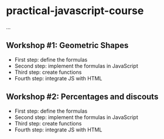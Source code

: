# practical-javascript-course


...

## Workshop #1: Geometric Shapes

- First step: define the formulas
- Second step: implement the formulas in JavaScript
- Third step: create functions
- Fourth step: integrate JS with HTML

## Workshop #2: Percentages and discouts

- First step: define the formulas
- Second step: implement the formulas in JavaScript
- Third step: create functions
- Fourth step: integrate JS with HTML